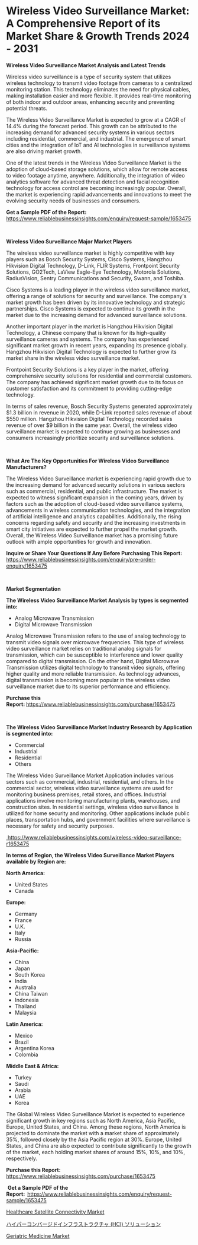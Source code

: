 <p><h1>Wireless Video Surveillance Market: A Comprehensive Report of its Market Share & Growth Trends 2024 - 2031</h1></p><p><strong>Wireless Video Surveillance Market Analysis and Latest Trends</strong></p>
<p><p>Wireless video surveillance is a type of security system that utilizes wireless technology to transmit video footage from cameras to a centralized monitoring station. This technology eliminates the need for physical cables, making installation easier and more flexible. It provides real-time monitoring of both indoor and outdoor areas, enhancing security and preventing potential threats.</p><p>The Wireless Video Surveillance Market is expected to grow at a CAGR of 14.4% during the forecast period. This growth can be attributed to the increasing demand for advanced security systems in various sectors including residential, commercial, and industrial. The emergence of smart cities and the integration of IoT and AI technologies in surveillance systems are also driving market growth.</p><p>One of the latest trends in the Wireless Video Surveillance Market is the adoption of cloud-based storage solutions, which allow for remote access to video footage anytime, anywhere. Additionally, the integration of video analytics software for advanced threat detection and facial recognition technology for access control are becoming increasingly popular. Overall, the market is experiencing rapid advancements and innovations to meet the evolving security needs of businesses and consumers.</p></p>
<p><strong>Get a Sample PDF of the Report:&nbsp;</strong> <a href="https://www.reliablebusinessinsights.com/enquiry/request-sample/1653475">https://www.reliablebusinessinsights.com/enquiry/request-sample/1653475</a></p>
<p>&nbsp;</p>
<p><strong>Wireless Video Surveillance Major Market Players</strong></p>
<p><p>The wireless video surveillance market is highly competitive with key players such as Bosch Security Systems, Cisco Systems, Hangzhou Hikvision Digital Technology, D-Link, FLIR Systems, Frontpoint Security Solutions, GO2Tech, LaView Eagle-Eye Technology, Motorola Solutions, RadiusVision, Sentry Communications and Security, Swann, and Toshiba. </p><p>Cisco Systems is a leading player in the wireless video surveillance market, offering a range of solutions for security and surveillance. The company's market growth has been driven by its innovative technology and strategic partnerships. Cisco Systems is expected to continue its growth in the market due to the increasing demand for advanced surveillance solutions.</p><p>Another important player in the market is Hangzhou Hikvision Digital Technology, a Chinese company that is known for its high-quality surveillance cameras and systems. The company has experienced significant market growth in recent years, expanding its presence globally. Hangzhou Hikvision Digital Technology is expected to further grow its market share in the wireless video surveillance market.</p><p>Frontpoint Security Solutions is a key player in the market, offering comprehensive security solutions for residential and commercial customers. The company has achieved significant market growth due to its focus on customer satisfaction and its commitment to providing cutting-edge technology.</p><p>In terms of sales revenue, Bosch Security Systems generated approximately $1.3 billion in revenue in 2020, while D-Link reported sales revenue of about $550 million. Hangzhou Hikvision Digital Technology recorded sales revenue of over $9 billion in the same year. Overall, the wireless video surveillance market is expected to continue growing as businesses and consumers increasingly prioritize security and surveillance solutions.</p></p>
<p>&nbsp;</p>
<p><strong>What Are The Key Opportunities For Wireless Video Surveillance Manufacturers?</strong></p>
<p><p>The Wireless Video Surveillance market is experiencing rapid growth due to the increasing demand for advanced security solutions in various sectors such as commercial, residential, and public infrastructure. The market is expected to witness significant expansion in the coming years, driven by factors such as the adoption of cloud-based video surveillance systems, advancements in wireless communication technologies, and the integration of artificial intelligence and analytics capabilities. Additionally, the rising concerns regarding safety and security and the increasing investments in smart city initiatives are expected to further propel the market growth. Overall, the Wireless Video Surveillance market has a promising future outlook with ample opportunities for growth and innovation.</p></p>
<p><strong>Inquire or Share Your Questions If Any Before Purchasing This Report:</strong> <a href="https://www.reliablebusinessinsights.com/enquiry/pre-order-enquiry/1653475">https://www.reliablebusinessinsights.com/enquiry/pre-order-enquiry/1653475</a></p>
<p>&nbsp;</p>
<p><strong>Market Segmentation</strong></p>
<p><strong>The Wireless Video Surveillance Market Analysis by types is segmented into:</strong></p>
<p><ul><li>Analog Microwave Transmission</li><li>Digital Microwave Transmission</li></ul></p>
<p><p>Analog Microwave Transmission refers to the use of analog technology to transmit video signals over microwave frequencies. This type of wireless video surveillance market relies on traditional analog signals for transmission, which can be susceptible to interference and lower quality compared to digital transmission. On the other hand, Digital Microwave Transmission utilizes digital technology to transmit video signals, offering higher quality and more reliable transmission. As technology advances, digital transmission is becoming more popular in the wireless video surveillance market due to its superior performance and efficiency.</p></p>
<p><strong>Purchase this Report:&nbsp;</strong><a href="https://www.reliablebusinessinsights.com/purchase/1653475">https://www.reliablebusinessinsights.com/purchase/1653475</a></p>
<p>&nbsp;</p>
<p><strong>The Wireless Video Surveillance Market Industry Research by Application is segmented into:</strong></p>
<p><ul><li>Commercial</li><li>Industrial</li><li>Residential</li><li>Others</li></ul></p>
<p><p>The Wireless Video Surveillance Market Application includes various sectors such as commercial, industrial, residential, and others. In the commercial sector, wireless video surveillance systems are used for monitoring business premises, retail stores, and offices. Industrial applications involve monitoring manufacturing plants, warehouses, and construction sites. In residential settings, wireless video surveillance is utilized for home security and monitoring. Other applications include public places, transportation hubs, and government facilities where surveillance is necessary for safety and security purposes.</p></p>
<p><a href="https://www.reliablebusinessinsights.com/wireless-video-surveillance-r1653475">&nbsp;https://www.reliablebusinessinsights.com/wireless-video-surveillance-r1653475</a></p>
<p><strong>In terms of Region, the Wireless Video Surveillance Market Players available by Region are:</strong></p>
<p>
    <p> <strong> North America: </strong>
        <ul>
            <li>United States</li>
            <li>Canada</li>
        </ul>
        </p> 
    <p> <strong> Europe: </strong>
        <ul>
            <li>Germany</li>
            <li>France</li>
            <li>U.K.</li>
            <li>Italy</li>
            <li>Russia</li>
        </ul>
        </p> 
    <p> <strong> Asia-Pacific: </strong>
        <ul>
            <li>China</li>
            <li>Japan</li>
            <li>South Korea</li>
            <li>India</li>
            <li>Australia</li>
            <li>China Taiwan</li>
            <li>Indonesia</li>
            <li>Thailand</li>
            <li>Malaysia</li>
        </ul>
        </p> 
    <p> <strong> Latin America: </strong>
        <ul>
            <li>Mexico</li>
            <li>Brazil</li>
            <li>Argentina Korea</li>
            <li>Colombia</li>
        </ul>
        </p> 
    <p> <strong> Middle East & Africa: </strong>
        <ul>
            <li>Turkey</li>
            <li>Saudi</li>
            <li>Arabia</li>
            <li>UAE</li>
            <li>Korea</li>
        </ul>
    </p>
    </p>
<p><p>The Global Wireless Video Surveillance Market is expected to experience significant growth in key regions such as North America, Asia Pacific, Europe, United States, and China. Among these regions, North America is projected to dominate the market with a market share of approximately 35%, followed closely by the Asia Pacific region at 30%. Europe, United States, and China are also expected to contribute significantly to the growth of the market, each holding market shares of around 15%, 10%, and 10%, respectively.</p></p>
<p><strong>Purchase this Report: </strong><a href="https://www.reliablebusinessinsights.com/purchase/1653475">https://www.reliablebusinessinsights.com/purchase/1653475</a></p>
<p>&nbsp;<strong>Get a Sample PDF of the Report:&nbsp;&nbsp;</strong><a href="https://www.reliablebusinessinsights.com/enquiry/request-sample/1653475">https://www.reliablebusinessinsights.com/enquiry/request-sample/1653475</a></p>
<p><strong></strong></p>
<p><p><a href="https://github.com/ChiragRp1/Market-Research-Report-List-5/blob/main/healthcare-satellite-connectivity-market.md">Healthcare Satellite Connectivity Market</a></p><p><a href="https://github.com/pepo3k/Market-Research-Report-List-2/blob/main/9965826171510.md">ハイパーコンバージドインフラストラクチャ (HCI) ソリューション</a></p><p><a href="https://github.com/rakibtthstu9900/Market-Research-Report-List-1/blob/main/geriatric-medicine-market.md">Geriatric Medicine Market</a></p></p>